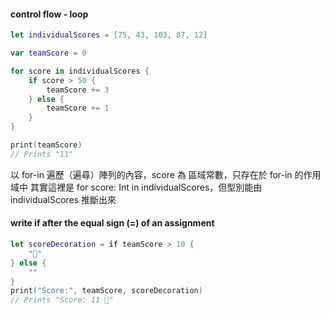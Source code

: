 #### control flow - loop

```swift
let individualScores = [75, 43, 103, 87, 12]

var teamScore = 0

for score in individualScores {
    if score > 50 {
        teamScore += 3
    } else {
        teamScore += 1
    }
}

print(teamScore)
// Prints "11"
```
以 for-in 遍歷（遍尋）陣列的內容，score 為 區域常數，只存在於 for-in 的作用域中
其實這裡是 for score: Int in individualScores，但型別能由 individualScores 推斷出來


####  write if after the equal sign (=) of an assignment 

```swift
let scoreDecoration = if teamScore > 10 {
    "🎉"
} else {
    ""
}
print("Score:", teamScore, scoreDecoration)
// Prints "Score: 11 🎉"
```

